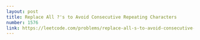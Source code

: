 ```yaml
---
layout: post
title: Replace All ?'s to Avoid Consecutive Repeating Characters
number: 1576
link: https://leetcode.com/problems/replace-all-s-to-avoid-consecutive-repeating-characters
---
```

